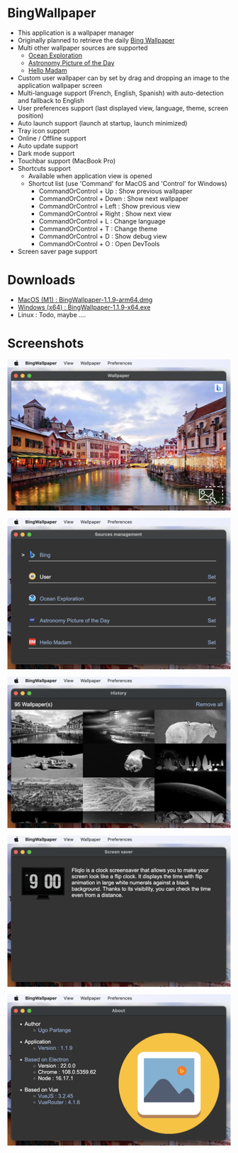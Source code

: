 # BingWallpaper

* This application is a wallpaper manager
* Originally planned to retrieve the daily [Bing Wallpaper](https://www.bing.com/)
* Multi other wallpaper sources are supported
    * [Ocean Exploration](https://oceanexplorer.noaa.gov/multimedia/daily-image/)
    * [Astronomy Picture of the Day](https://apod.nasa.gov/apod/)
    * [Hello  Madam](https://www.bonjourmadame.fr/)
* Custom user wallpaper can by set by drag and dropping an image to the application wallpaper screen
* Multi-language support (French, English, Spanish) with auto-detection and fallback to English 
* User preferences support (last displayed view, language, theme, screen position)
* Auto launch support (launch at startup, launch minimized)
* Tray icon support
* Online / Offline support
* Auto update support
* Dark mode support
* Touchbar support (MacBook Pro)
* Shortcuts support
    * Available when application view is opened
    * Shortcut list (use 'Command' for MacOS and 'Control' for Windows)
        * CommandOrControl + Up : Show previous wallpaper
        * CommandOrControl + Down : Show next wallpaper
        * CommandOrControl + Left : Show previous view
        * CommandOrControl + Right : Show next view
        * CommandOrControl + L : Change language
        * CommandOrControl + T : Change theme
        * CommandOrControl + D : Show debug view
        * CommandOrControl + O : Open DevTools
* Screen saver page support

# Downloads

* [MacOS (M1) : BingWallpaper-1.1.9-arm64.dmg](https://github.com/uparlange/bing-wallpaper/releases/download/v1.1.9/BingWallpaper-1.1.9-arm64.dmg)
* [Windows (x64) : BingWallpaper-1.1.9-x64.exe](https://github.com/uparlange/bing-wallpaper/releases/download/v1.1.9/BingWallpaper-1.1.9-x64.exe)
* Linux : Todo, maybe ....

# Screenshots

![Wallpaper screenshot](https://github.com/uparlange/bing-wallpaper/blob/master/resources/screenshots/wallpaper-screen.png?raw=true)

![Sources screenshot](https://github.com/uparlange/bing-wallpaper/blob/master/resources/screenshots/sources-screen.png?raw=true)

![History screenshot](https://github.com/uparlange/bing-wallpaper/blob/master/resources/screenshots/history-screen.png?raw=true)

![Screen saver screenshot](https://github.com/uparlange/bing-wallpaper/blob/master/resources/screenshots/screensaver-screen.png?raw=true)

![About screenshot](https://github.com/uparlange/bing-wallpaper/blob/master/resources/screenshots/about-screen.png?raw=true)